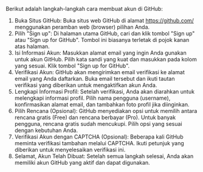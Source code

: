 Berikut adalah langkah-langkah cara membuat akun di GitHub:
1. Buka Situs GitHub:
Buka situs web GitHub di alamat https://github.com/ menggunakan peramban web (browser) pilihan Anda.
2. Pilih "Sign up":
Di halaman utama GitHub, cari dan klik tombol "Sign up" atau "Sign up for GitHub". Tombol ini biasanya terletak di pojok kanan atas halaman.
3. Isi Informasi Akun:
Masukkan alamat email yang ingin Anda gunakan untuk akun GitHub.
Pilih kata sandi yang kuat dan masukkan pada kolom yang sesuai.
Klik tombol "Sign up for GitHub".
4. Verifikasi Akun:
GitHub akan mengirimkan email verifikasi ke alamat email yang Anda daftarkan. Buka email tersebut dan ikuti tautan verifikasi yang diberikan untuk mengaktifkan akun Anda.
5. Lengkapi Informasi Profil:
Setelah verifikasi, Anda akan diarahkan untuk melengkapi informasi profil. Pilih nama pengguna (username), konfirmasikan alamat email, dan tambahkan foto profil jika diinginkan.
6. Pilih Rencana (Opsional):
GitHub menyediakan opsi untuk memilih antara rencana gratis (Free) dan rencana berbayar (Pro). Untuk banyak pengguna, rencana gratis sudah mencukupi. Pilih opsi yang sesuai dengan kebutuhan Anda.
7. Verifikasi Akun dengan CAPTCHA (Opsional):
Beberapa kali GitHub meminta verifikasi tambahan melalui CAPTCHA. Ikuti petunjuk yang diberikan untuk menyelesaikan verifikasi ini.
8. Selamat, Akun Telah Dibuat:
Setelah semua langkah selesai, Anda akan memiliki akun GitHub yang aktif dan dapat digunakan.
